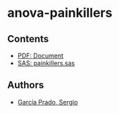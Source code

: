 # anova-painkillers

## Contents
  - [PDF: Document](tex/document.pdf)
  - [SAS: painkillers.sas](sas/painkillers.sas)

## Authors
  - [García Prado, Sergio](https://github.com/garciparedes)
